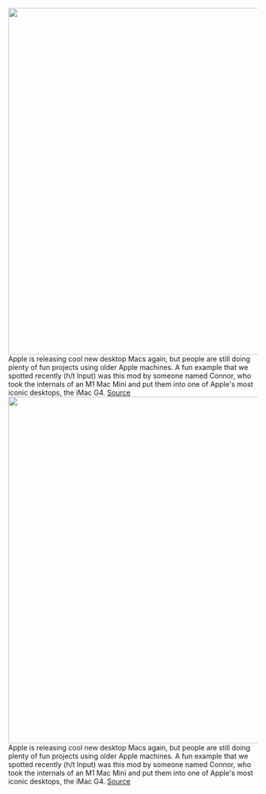 <img src='https://cdn.vox-cdn.com/thumbor/ci76vkveJrCJdxASQh4pr1wNvQU=/0x0:2000x1500/1200x800/filters:focal(648x464:968x784)/cdn.vox-cdn.com/uploads/chorus_image/image/70621836/9F33374D_FC91_4816_85F3_50D4E581D2C4.0.jpeg' width='700px' /><br/>
Apple is releasing cool new desktop Macs again, but people are still doing plenty of fun projects using older Apple machines. A fun example that we spotted recently (h/t Input) was this mod by someone named Connor, who took the internals of an M1 Mac Mini and put them into one of Apple's most iconic desktops, the iMac G4.
<a href='https://www.theverge.com/2022/3/14/22973567/m1-imac-g4-mod-apple-desktop-computer-project'> Source <a/><img src='https://cdn.vox-cdn.com/thumbor/ci76vkveJrCJdxASQh4pr1wNvQU=/0x0:2000x1500/1200x800/filters:focal(648x464:968x784)/cdn.vox-cdn.com/uploads/chorus_image/image/70621836/9F33374D_FC91_4816_85F3_50D4E581D2C4.0.jpeg' width='700px' /><br/>
Apple is releasing cool new desktop Macs again, but people are still doing plenty of fun projects using older Apple machines. A fun example that we spotted recently (h/t Input) was this mod by someone named Connor, who took the internals of an M1 Mac Mini and put them into one of Apple's most iconic desktops, the iMac G4.
<a href='https://www.theverge.com/2022/3/14/22973567/m1-imac-g4-mod-apple-desktop-computer-project'> Source <a/>